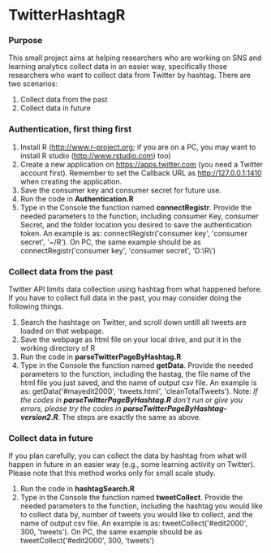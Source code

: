 TwitterHashtagR
===============

<h3>Purpose</h3>

This small project aims at helping researchers who are working on SNS and learning analytics collect data in an easier way, specifically those researchers who want to collect data from Twitter by hashtag. There are two scenarios:
1. Collect data from the past
2. Collect data in future

<h3>Authentication, first thing first</h3>

1. Install R (http://www.r-project.org; if you are on a PC, you may want to install R studio (http://www.rstudio.com) too)
2. Create a new application on https://apps.twitter.com (you need a Twitter account first). Remember to set the Callback URL as http://127.0.0.1:1410 when creating the application.
3. Save the consumer key and consumer secret for future use.
4. Run the code in <strong>Authentication.R</strong>
5. Type in the Console the function named <strong>connectRegistr</strong>. Provide the needed parameters to the function, including consumer Key, consumer Secret, and the folder location you desired to save the authentication token. An example is as: connectRegistr('consumer key', 'consumer secret', '~/R'). On PC, the same example should be as connectRegistr('consumer key', 'consumer secret', 'D:\\R\\')

<h3>Collect data from the past</h3>

Twitter API limits data collection using hashtag from what happened before. If you have to collect full data in the past, you may consider doing the following things.

1. Search the hashtage on Twitter, and scroll down untill all tweets are loaded on that webpage.
2. Save the webpage as html file on your local drive, and put it in the working directory of R
3. Run the code in <strong>parseTwitterPageByHashtag.R</strong>
4. Type in the Console the function named <strong>getData</strong>. Provide the needed parameters to the function, including the hastag, the file name of the html file you just saved, and the name of output csv file. An example is as: getData('#mayedit2000', 'tweets.html', 'cleanTotalTweets').
Note: <i>If the codes in <strong>parseTwitterPageByHashtag.R</strong> don't run or give you errors, please try the codes in <strong>parseTwitterPageByHashtag-version2.R</strong></i>. The steps are exactly the same as above.


<h3>Collect data in future</h3>

If you plan carefully, you can collect the data by hashtag from what will happen in future in an easier way (e.g., some learning activity on Twitter). Please note that this method works only for small scale study.

1. Run the code in <strong>hashtagSearch.R</strong>
2. Type in the Console the function named <strong>tweetCollect</strong>. Provide the needed parameters to the function, including the hashtag you would like to collect data by, number of tweets you would like to collect, and the name of output csv file. An example is as: tweetCollect('#edit2000', 300, 'tweets'). On PC, the same example should be as tweetCollect('#edit2000', 300,  'tweets')

